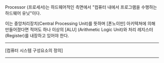 Processor (프로세서)는 하드웨어적인 측면에서 "컴퓨터 내에서 프로그램을 수행하는 하드웨어 유닛"이다.

이는 중앙처리장치(Central Processing Unit)를 뜻하며 [폰노이만] 아키텍쳐에 의해 만들어졌다면 적어도 하나 이상의 [ALU] (Arithmetic Logic Unit)와 처리 레지스터(Register)를 내장하고 있어야 한다.

***

[컴퓨터 시스템 구성요소의 정의]

***
